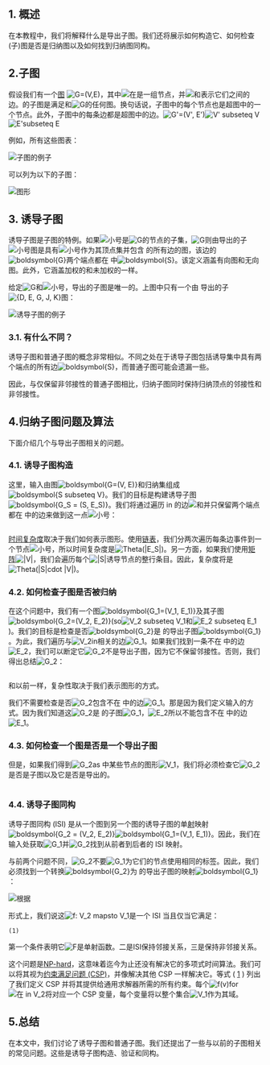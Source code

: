 ## 1. 概述

在本教程中，我们将解释什么是导出子图。我们还将展示如何构造它、如何检查(子)图是否是归纳图以及如何找到归纳图同构。

## 2.子图

假设我们有一个[图](https://www.baeldung.com/cs/graph-theory-intro) ![G=(V,E)](https://www.baeldung.com/wp-content/ql-cache/quicklatex.com-e20a48e5bc490b67aa51b26592523b8a_l3.svg)，其中![在](https://www.baeldung.com/wp-content/ql-cache/quicklatex.com-54e215a7a583b4f357a5a627420bcf2f_l3.svg)是一组节点，并![和](https://www.baeldung.com/wp-content/ql-cache/quicklatex.com-638a7387bd72763290cc777a9b509c38_l3.svg)表示它们之间的边。的子图是满足和![G](https://www.baeldung.com/wp-content/ql-cache/quicklatex.com-1e40206e25474f738eeb7ca968031abf_l3.svg)的任何图。换句话说，子图中的每个节点也是超图中的一个节点。此外，子图中的每条边都是超图中的边。![G'=(V', E')](https://www.baeldung.com/wp-content/ql-cache/quicklatex.com-a6a831bbacfb4135e4baebb3c6d387c2_l3.svg)![V' subseteq V](https://www.baeldung.com/wp-content/ql-cache/quicklatex.com-964cbd7322558be59ad6ae2c2b1e409c_l3.svg)![E'subseteq E](https://www.baeldung.com/wp-content/ql-cache/quicklatex.com-e02ce13c17300efd194b2c5087c695bc_l3.svg)

例如，所有这些图表：

![子图的例子](https://www.baeldung.com/wp-content/uploads/sites/4/2021/12/Examples-of-subgraphs.jpg)

可以列为以下的子图：

![图形](https://www.baeldung.com/wp-content/uploads/sites/4/2021/12/graph.jpg)

## 3. 诱导子图

诱导子图是子图的特例。如果![小号](https://www.baeldung.com/wp-content/ql-cache/quicklatex.com-52fd2a0fc27878e7dfce68d4632b4ffb_l3.svg)是![G](https://www.baeldung.com/wp-content/ql-cache/quicklatex.com-1e40206e25474f738eeb7ca968031abf_l3.svg)的节点的子集，![G](https://www.baeldung.com/wp-content/ql-cache/quicklatex.com-1e40206e25474f738eeb7ca968031abf_l3.svg)则由导出的子![小号](https://www.baeldung.com/wp-content/ql-cache/quicklatex.com-52fd2a0fc27878e7dfce68d4632b4ffb_l3.svg)图是具有![小号](https://www.baeldung.com/wp-content/ql-cache/quicklatex.com-52fd2a0fc27878e7dfce68d4632b4ffb_l3.svg)作为其顶点集并包含 的所有边的图，该边的![boldsymbol{G}](https://www.baeldung.com/wp-content/ql-cache/quicklatex.com-f28626a0ecea9852228472e018f8f464_l3.svg)两个端点都在 中![boldsymbol{S}](https://www.baeldung.com/wp-content/ql-cache/quicklatex.com-75a48496cdfd8146879f0f5c84cb878b_l3.svg)。该定义涵盖有向图和无向图。此外，它涵盖加权的和未加权的一样。

给定![G](https://www.baeldung.com/wp-content/ql-cache/quicklatex.com-1e40206e25474f738eeb7ca968031abf_l3.svg)和![小号](https://www.baeldung.com/wp-content/ql-cache/quicklatex.com-52fd2a0fc27878e7dfce68d4632b4ffb_l3.svg)，导出的子图是唯一的。上图中只有一个由 导出的子![{D, E, G, J, K}](https://www.baeldung.com/wp-content/ql-cache/quicklatex.com-d0094603d0cb8933bd81b003536b52e4_l3.svg)图：

![诱导子图的例子](https://www.baeldung.com/wp-content/uploads/sites/4/2021/12/Example-of-an-induced-subgraph.jpg)

### 3.1. 有什么不同？

诱导子图和普通子图的概念非常相似。不同之处在于诱导子图包括诱导集中具有两个端点的所有边![boldsymbol{S}](https://www.baeldung.com/wp-content/ql-cache/quicklatex.com-75a48496cdfd8146879f0f5c84cb878b_l3.svg)，而普通子图可能会遗漏一些。

因此，与仅保留非邻接性的普通子图相比，归纳子图同时保持归纳顶点的邻接性和非邻接性。

## 4.归纳子图问题及算法

下面介绍几个与导出子图相关的问题。

### 4.1. 诱导子图构造

这里，输入由图![boldsymbol{G=(V, E)}](https://www.baeldung.com/wp-content/ql-cache/quicklatex.com-c285b5839dd8ae1a721fb16b1a7bdc60_l3.svg)和归纳集组成![boldsymbol{S subseteq V}](https://www.baeldung.com/wp-content/ql-cache/quicklatex.com-d6d594ca866eb55469183ae4dc723ef5_l3.svg)。我们的目标是构建诱导子图![boldsymbol{G_S = (S, E_S)}](https://www.baeldung.com/wp-content/ql-cache/quicklatex.com-af37603df79794473518d2b14396236a_l3.svg)。我们将通过遍历 in 的边![和](https://www.baeldung.com/wp-content/ql-cache/quicklatex.com-638a7387bd72763290cc777a9b509c38_l3.svg)并只保留两个端点都在 中的边来做到这一点![小号](https://www.baeldung.com/wp-content/ql-cache/quicklatex.com-52fd2a0fc27878e7dfce68d4632b4ffb_l3.svg)：

```

```

[时间复杂度](https://www.baeldung.com/cs/time-vs-space-complexity)取决于我们如何表示图形。使用[链表](https://www.baeldung.com/cs/adjacency-matrix-list-complexity#adjacency-list)，我们分两次遍历每条边事件到一个节点![小号](https://www.baeldung.com/wp-content/ql-cache/quicklatex.com-52fd2a0fc27878e7dfce68d4632b4ffb_l3.svg)，所以时间复杂度是![Theta(|E_S|)](https://www.baeldung.com/wp-content/ql-cache/quicklatex.com-0bc3aef03c46342efe3a8d1ca5eef4c0_l3.svg)。另一方面，如果我们使用[矩阵](https://www.baeldung.com/cs/adjacency-matrix-list-complexity#adjacency-matrix)![|V|](https://www.baeldung.com/wp-content/ql-cache/quicklatex.com-02bf9c35541f63401a67c872c113fb50_l3.svg)，我们会遍历每个![|S|](https://www.baeldung.com/wp-content/ql-cache/quicklatex.com-de06b8649bf4c3093d05e5c27bde812f_l3.svg)诱导节点的整行条目。因此，复杂度将是![Theta(|S|cdot |V|)](https://www.baeldung.com/wp-content/ql-cache/quicklatex.com-25525d3897abb157ba3c940873d696ef_l3.svg)。

### 4.2. 如何检查子图是否被归纳

在这个问题中，我们有一个图![boldsymbol{G_1=(V_1, E_1)}](https://www.baeldung.com/wp-content/ql-cache/quicklatex.com-3242611602143f340010d89206854f4e_l3.svg)及其子图![boldsymbol{G_2=(V_2, E_2)}](https://www.baeldung.com/wp-content/ql-cache/quicklatex.com-3bb58462c905a64c610099640d19f49b_l3.svg)(so![V_2 subseteq V_1](https://www.baeldung.com/wp-content/ql-cache/quicklatex.com-f9e78e668e9baa945e7286af1240c7ee_l3.svg)和![E_2 subseteq E_1](https://www.baeldung.com/wp-content/ql-cache/quicklatex.com-72a567507b171da288a54fcafd429945_l3.svg))。我们的目标是检查是否![boldsymbol{G_2}](https://www.baeldung.com/wp-content/ql-cache/quicklatex.com-b814a36eb39831e8c8002c03fc5c0fe7_l3.svg)是 的导出子图![boldsymbol{G_1}](https://www.baeldung.com/wp-content/ql-cache/quicklatex.com-67c6bd3d46a721387bbacd8530062e2f_l3.svg)。为此，我们遍历与![V_2](https://www.baeldung.com/wp-content/ql-cache/quicklatex.com-93741ff3d67e852e96df8314f03552f6_l3.svg)in相关的边![G_1](https://www.baeldung.com/wp-content/ql-cache/quicklatex.com-e3192da0128dfabe5fce82166bdc373c_l3.svg)。如果我们找到一条不在 中的边![E_2](https://www.baeldung.com/wp-content/ql-cache/quicklatex.com-1dab2d474ae25e6eb0d3a4424a1bcc83_l3.svg)，我们可以断定它![G_2](https://www.baeldung.com/wp-content/ql-cache/quicklatex.com-7472e63a19c41956229813e162919668_l3.svg)不是导出子图，因为它不保留邻接性。否则，我们得出总结![G_2](https://www.baeldung.com/wp-content/ql-cache/quicklatex.com-7472e63a19c41956229813e162919668_l3.svg)：

```

```

和以前一样，复杂性取决于我们表示图形的方式。

我们不需要检查是否![G_2](https://www.baeldung.com/wp-content/ql-cache/quicklatex.com-7472e63a19c41956229813e162919668_l3.svg)包含不在 中的边![G_1](https://www.baeldung.com/wp-content/ql-cache/quicklatex.com-e3192da0128dfabe5fce82166bdc373c_l3.svg)。那是因为我们定义输入的方式。因为我们知道这![G_2](https://www.baeldung.com/wp-content/ql-cache/quicklatex.com-7472e63a19c41956229813e162919668_l3.svg)是 的子图![G_1](https://www.baeldung.com/wp-content/ql-cache/quicklatex.com-e3192da0128dfabe5fce82166bdc373c_l3.svg)，![E_2](https://www.baeldung.com/wp-content/ql-cache/quicklatex.com-1dab2d474ae25e6eb0d3a4424a1bcc83_l3.svg)所以不能包含不在 中的边![E_1](https://www.baeldung.com/wp-content/ql-cache/quicklatex.com-ac91793e30799352150fdae8a6ae5d48_l3.svg)。

### 4.3. 如何检查一个图是否是一个导出子图

但是，如果我们得到![G_2](https://www.baeldung.com/wp-content/ql-cache/quicklatex.com-7472e63a19c41956229813e162919668_l3.svg)as 中某些节点的图形![V_1](https://www.baeldung.com/wp-content/ql-cache/quicklatex.com-c13da9eae23428ebdd0fed62ec5a2124_l3.svg)，我们将必须检查它![G_2](https://www.baeldung.com/wp-content/ql-cache/quicklatex.com-7472e63a19c41956229813e162919668_l3.svg)是否是子图以及它是否是导出的。

```

```

### 4.4. 诱导子图同构

诱导子图同构 (ISI) 是从一个图到另一个图的诱导子图的单[射](https://en.wikipedia.org/wiki/Injective_function)映射![boldsymbol{G_2 = (V_2, E_2)}](https://www.baeldung.com/wp-content/ql-cache/quicklatex.com-c0e2c13b35d98c8dec1f1d83e93a5e16_l3.svg)![boldsymbol{G_1=(V_1, E_1)}](https://www.baeldung.com/wp-content/ql-cache/quicklatex.com-3242611602143f340010d89206854f4e_l3.svg)。因此，我们在输入处获取![G_1](https://www.baeldung.com/wp-content/ql-cache/quicklatex.com-e3192da0128dfabe5fce82166bdc373c_l3.svg)并![G_2](https://www.baeldung.com/wp-content/ql-cache/quicklatex.com-7472e63a19c41956229813e162919668_l3.svg)找到从前者到后者的 ISI 映射。

与前两个问题不同，![G_2](https://www.baeldung.com/wp-content/ql-cache/quicklatex.com-7472e63a19c41956229813e162919668_l3.svg)不要![G_1](https://www.baeldung.com/wp-content/ql-cache/quicklatex.com-e3192da0128dfabe5fce82166bdc373c_l3.svg)为它们的节点使用相同的标签。因此，我们必须找到一个转换![boldsymbol{G_2}](https://www.baeldung.com/wp-content/ql-cache/quicklatex.com-b814a36eb39831e8c8002c03fc5c0fe7_l3.svg)为 的导出子图的映射![boldsymbol{G_1}](https://www.baeldung.com/wp-content/ql-cache/quicklatex.com-67c6bd3d46a721387bbacd8530062e2f_l3.svg)：

![根据](https://www.baeldung.com/wp-content/uploads/sites/4/2021/12/isi.jpg)

形式上，我们说这![f: V_2 mapsto V_1](https://www.baeldung.com/wp-content/ql-cache/quicklatex.com-122ee6a81c07443c467bf9cc244d32ad_l3.svg)是一个 ISI 当且仅当它满足：

```
(1) 
```

第一个条件表明它![F](https://www.baeldung.com/wp-content/ql-cache/quicklatex.com-f5844370b6482674a233a3063f762555_l3.svg)是单射函数。二是ISI保持邻接关系，三是保持非邻接关系。

这个问题是[NP-hard](https://www.baeldung.com/cs/p-np-np-complete-np-hard)，这意味着迄今为止还没有解决它的多项式时间算法。我们可以将其视为[约束满足问题 (CSP)](https://www.baeldung.com/cs/csp)，并像解决其他 CSP 一样解决它。等式 ( [1](https://www.baeldung.com/cs/induced-subgraphs#id2600095595) ) 列出了我们定义 CSP 并将其提供给通用求解器所需的所有约束。每个![f(v)](https://www.baeldung.com/wp-content/ql-cache/quicklatex.com-97f64c5e460ab6b8ed05a9fc1b3a2660_l3.svg)for![在 in V_2](https://www.baeldung.com/wp-content/ql-cache/quicklatex.com-d70bc610a2ba48dbcea2054808638221_l3.svg)将对应一个 CSP 变量，每个变量将以整个集合![V_1](https://www.baeldung.com/wp-content/ql-cache/quicklatex.com-c13da9eae23428ebdd0fed62ec5a2124_l3.svg)作为其域。

## 5.总结

在本文中，我们讨论了诱导子图和普通子图。我们还提出了一些与以前的子图相关的常见问题。这些是诱导子图构造、验证和同构。